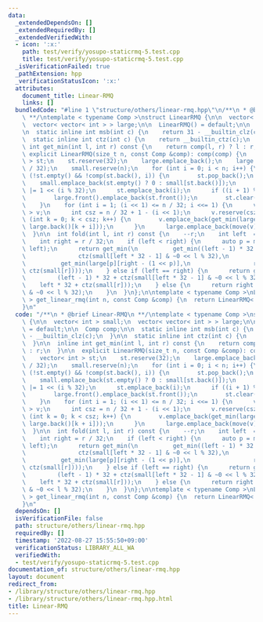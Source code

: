 ```yaml
---
data:
  _extendedDependsOn: []
  _extendedRequiredBy: []
  _extendedVerifiedWith:
  - icon: ':x:'
    path: test/verify/yosupo-staticrmq-5.test.cpp
    title: test/verify/yosupo-staticrmq-5.test.cpp
  _isVerificationFailed: true
  _pathExtension: hpp
  _verificationStatusIcon: ':x:'
  attributes:
    document_title: Linear-RMQ
    links: []
  bundledCode: "#line 1 \"structure/others/linear-rmq.hpp\"\n/**\n * @brief Linear-RMQ\n\
    \ **/\ntemplate < typename Comp >\nstruct LinearRMQ {\n\n  vector< int > small;\n\
    \  vector< vector< int > > large;\n\n  LinearRMQ() = default;\n\n  Comp comp;\n\
    \n  static inline int msb(int c) {\n    return 31 - __builtin_clz(c);\n  }\n\n\
    \  static inline int ctz(int c) {\n    return __builtin_ctz(c);\n  }\n\n  inline\
    \ int get_min(int l, int r) const {\n    return comp(l, r) ? l : r;\n  }\n\n \
    \ explicit LinearRMQ(size_t n, const Comp &comp): comp(comp) {\n    vector< int\
    \ > st;\n    st.reserve(32);\n    large.emplace_back();\n    large.front().reserve(n\
    \ / 32);\n    small.reserve(n);\n    for (int i = 0; i < n; i++) {\n      while\
    \ (!st.empty() && !comp(st.back(), i)) {\n        st.pop_back();\n      }\n  \
    \    small.emplace_back(st.empty() ? 0 : small[st.back()]);\n      small.back()\
    \ |= 1 << (i % 32);\n      st.emplace_back(i);\n      if ((i + 1) % 32 == 0) {\n\
    \        large.front().emplace_back(st.front());\n        st.clear();\n      }\n\
    \    }\n    for (int i = 1; (i << 1) <= n / 32; i <<= 1) {\n      vector< int\
    \ > v;\n      int csz = n / 32 + 1 - (i << 1);\n      v.reserve(csz);\n      for\
    \ (int k = 0; k < csz; k++) {\n        v.emplace_back(get_min(large.back()[k],\
    \ large.back()[k + i]));\n      }\n      large.emplace_back(move(v));\n    }\n\
    \  }\n\n  int fold(int l, int r) const {\n    --r;\n    int left  = l / 32 + 1;\n\
    \    int right = r / 32;\n    if (left < right) {\n      auto p = msb(right -\
    \ left);\n      return get_min(\n          get_min((left - 1) * 32 +\n       \
    \               ctz(small[left * 32 - 1] & ~0 << l % 32),\n                  large[p][left]),\n\
    \          get_min(large[p][right - (1 << p)],\n                  right * 32 +\
    \ ctz(small[r])));\n    } else if (left == right) {\n      return get_min(\n \
    \         (left - 1) * 32 + ctz(small[left * 32 - 1] & ~0 << l % 32),\n      \
    \    left * 32 + ctz(small[r]));\n    } else {\n      return right * 32 + ctz(small[r]\
    \ & ~0 << l % 32);\n    }\n  }\n};\n\ntemplate < typename Comp >\nLinearRMQ< Comp\
    \ > get_linear_rmq(int n, const Comp &comp) {\n  return LinearRMQ< Comp >(n, comp);\n\
    }\n"
  code: "/**\n * @brief Linear-RMQ\n **/\ntemplate < typename Comp >\nstruct LinearRMQ\
    \ {\n\n  vector< int > small;\n  vector< vector< int > > large;\n\n  LinearRMQ()\
    \ = default;\n\n  Comp comp;\n\n  static inline int msb(int c) {\n    return 31\
    \ - __builtin_clz(c);\n  }\n\n  static inline int ctz(int c) {\n    return __builtin_ctz(c);\n\
    \  }\n\n  inline int get_min(int l, int r) const {\n    return comp(l, r) ? l\
    \ : r;\n  }\n\n  explicit LinearRMQ(size_t n, const Comp &comp): comp(comp) {\n\
    \    vector< int > st;\n    st.reserve(32);\n    large.emplace_back();\n    large.front().reserve(n\
    \ / 32);\n    small.reserve(n);\n    for (int i = 0; i < n; i++) {\n      while\
    \ (!st.empty() && !comp(st.back(), i)) {\n        st.pop_back();\n      }\n  \
    \    small.emplace_back(st.empty() ? 0 : small[st.back()]);\n      small.back()\
    \ |= 1 << (i % 32);\n      st.emplace_back(i);\n      if ((i + 1) % 32 == 0) {\n\
    \        large.front().emplace_back(st.front());\n        st.clear();\n      }\n\
    \    }\n    for (int i = 1; (i << 1) <= n / 32; i <<= 1) {\n      vector< int\
    \ > v;\n      int csz = n / 32 + 1 - (i << 1);\n      v.reserve(csz);\n      for\
    \ (int k = 0; k < csz; k++) {\n        v.emplace_back(get_min(large.back()[k],\
    \ large.back()[k + i]));\n      }\n      large.emplace_back(move(v));\n    }\n\
    \  }\n\n  int fold(int l, int r) const {\n    --r;\n    int left  = l / 32 + 1;\n\
    \    int right = r / 32;\n    if (left < right) {\n      auto p = msb(right -\
    \ left);\n      return get_min(\n          get_min((left - 1) * 32 +\n       \
    \               ctz(small[left * 32 - 1] & ~0 << l % 32),\n                  large[p][left]),\n\
    \          get_min(large[p][right - (1 << p)],\n                  right * 32 +\
    \ ctz(small[r])));\n    } else if (left == right) {\n      return get_min(\n \
    \         (left - 1) * 32 + ctz(small[left * 32 - 1] & ~0 << l % 32),\n      \
    \    left * 32 + ctz(small[r]));\n    } else {\n      return right * 32 + ctz(small[r]\
    \ & ~0 << l % 32);\n    }\n  }\n};\n\ntemplate < typename Comp >\nLinearRMQ< Comp\
    \ > get_linear_rmq(int n, const Comp &comp) {\n  return LinearRMQ< Comp >(n, comp);\n\
    }\n"
  dependsOn: []
  isVerificationFile: false
  path: structure/others/linear-rmq.hpp
  requiredBy: []
  timestamp: '2022-08-27 15:55:50+09:00'
  verificationStatus: LIBRARY_ALL_WA
  verifiedWith:
  - test/verify/yosupo-staticrmq-5.test.cpp
documentation_of: structure/others/linear-rmq.hpp
layout: document
redirect_from:
- /library/structure/others/linear-rmq.hpp
- /library/structure/others/linear-rmq.hpp.html
title: Linear-RMQ
---
```

